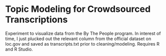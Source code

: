 # Topic Modeling for Crowdsourced Transcriptions

Experiment to visualize data from the By The People program. In interest of time, I just plucked out the relevant column from the official dataset on loc.gov and saved as transcripts.txt prior to cleaning/modeling. Requires R and R Studio.
